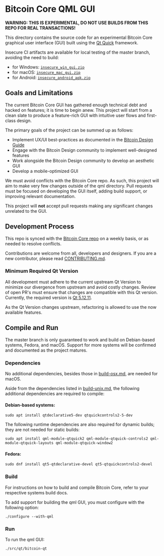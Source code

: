 # Bitcoin Core QML GUI

**WARNING: THIS IS EXPERIMENTAL, DO NOT USE BUILDS FROM THIS REPO FOR REAL TRANSACTIONS!**

This directory contains the source code for an experimental Bitcoin Core graphical user interface (GUI) built using the [Qt Quick](https://doc.qt.io/qt-5/qtquick-index.html) framework.

Insecure CI artifacts are available for local testing of the master branch, avoiding the need to build:
- for Windows: [`insecure_win_gui.zip`](https://api.cirrus-ci.com/v1/artifact/github/bitcoin-core/gui-qml/win64/insecure_win_gui.zip)
- for macOS: [`insecure_mac_gui.zip`](https://api.cirrus-ci.com/v1/artifact/github/bitcoin-core/gui-qml/macos/insecure_mac_gui.zip)
- for Android: [`insecure_android_apk.zip`](https://api.cirrus-ci.com/v1/artifact/github/bitcoin-core/gui-qml/android/insecure_android_apk.zip)

## Goals and Limitations

The current Bitcoin Core GUI has gathered enough technical debt and hacked on features; it is time to begin anew.
This project will start from a clean slate to produce a feature-rich GUI with intuitive user flows and first-class design.

The primary goals of the project can be summed up as follows:

- Implement UX/UI best-practices as documented in the [Bitcoin Design Guide](https://bitcoin.design/guide/)
- Engage with the Bitcoin Design community to implement well-designed features
- Work alongside the Bitcoin Design community to develop an aesthetic GUI
- Develop a mobile-optimized GUI

We must avoid conflicts with the Bitcoin Core repo. As such, this project will
aim to make very few changes outside of the qml directory.
Pull requests must be focused on developing the GUI itself, adding build support,
or improving relevant documentation.

This project will **not** accept pull requests making any significant changes unrelated to the GUI.

## Development Process

This repo is synced with the [Bitcoin Core repo](https://github.com/bitcoin/bitcoin) on a weekly basis, or as needed to resolve conflicts.

Contributions are welcome from all, developers and designers. If you are a new contributor, please read [CONTRIBUTING.md](../../CONTRIBUTING.md).

### Minimum Required Qt Version

All development must adhere to the current upstream Qt Version to minimize our divergence from upstream and avoid costly changes. Review of open PR's must ensure that changes are compatible with this Qt version. Currently, the required version is [Qt 5.12.11](https://github.com/bitcoin-core/gui-qml/blob/a79a2249d027047f08dffe3f04951d52eac198f1/depends/packages/qt.mk#L2).

As the Qt Version changes upstream, refactoring is allowed to use the now available features.

## Compile and Run

The master branch is only guaranteed to work and build on Debian-based systems, Fedora, and macOS.
Support for more systems will be confirmed and documented as the project matures.

### Dependencies
No additional dependencies, besides those in [build-osx.md](../../doc/build-osx.md), are needed for macOS.

Aside from the dependencies listed in [build-unix.md](../../doc/build-unix.md), the following additional dependencies are required to compile:

#### Debian-based systems:

```
sudo apt install qtdeclarative5-dev qtquickcontrols2-5-dev
```

  The following runtime dependencies are also required for dynamic builds;
  they are not needed for static builds:

```
sudo apt install qml-module-qtquick2 qml-module-qtquick-controls2 qml-module-qtquick-layouts qml-module-qtquick-window2
```

#### Fedora:

```
sudo dnf install qt5-qtdeclarative-devel qt5-qtquickcontrols2-devel
```

### Build

For instructions on how to build and compile Bitcoin Core, refer to your respective systems build docs.

To add support for building the qml GUI,
you must configure with the following option:

```
./configure --with-qml
```
### Run

To run the qml GUI:
```
./src/qt/bitcoin-qt
```
